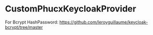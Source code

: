 # CustomPhucxKeycloakProvider

For Bcrypt HashPassword: https://github.com/leroyguillaume/keycloak-bcrypt/tree/master
